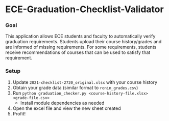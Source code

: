# ECE-Graduation-Checklist-Validator

### Goal
This application allows ECE students and faculty to automatically verify graduation requirements. Students upload their course history/grades and are informed of missing requirements. For some requirements, students receive recommendations of courses that can be used to satisfy that requirement.

### Setup
1. Update `2021-checklist-2720_original.xlsx` with your course history
2. Obtain your grade data (similar format to `ronin_grades.csv`)
3. Run `python graduation_checker.py <course-history-file.xlsx> <grade-file.csv>`
    * Install module dependencies as needed
4. Open the excel file and view the new sheet created
5. Profit!
